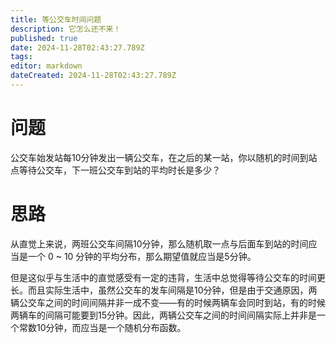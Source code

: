 ```yaml
---
title: 等公交车时间问题
description: 它怎么还不来！
published: true
date: 2024-11-28T02:43:27.789Z
tags: 
editor: markdown
dateCreated: 2024-11-28T02:43:27.789Z
---
```


# 问题
公交车始发站每10分钟发出一辆公交车，在之后的某一站，你以随机的时间到站点等待公交车，下一班公交车到站的平均时长是多少？

# 思路
从直觉上来说，两班公交车间隔10分钟，那么随机取一点与后面车到站的时间应当是一个 0 ~ 10 分钟的平均分布，那么期望值就应当是5分钟。

但是这似乎与生活中的直觉感受有一定的违背，生活中总觉得等待公交车的时间更长。而且实际生活中，虽然公交车的发车间隔是10分钟，但是由于交通原因，两辆公交车之间的时间间隔并非一成不变——有的时候两辆车会同时到站，有的时候两辆车的间隔可能要到15分钟。因此，两辆公交车之间的时间间隔实际上并非是一个常数10分钟，而应当是一个随机分布函数。